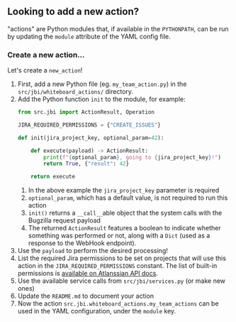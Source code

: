 ## Looking to add a new action?
"actions" are Python modules that, if available in the `PYTHONPATH`,
can be run by updating the `module` attribute of the YAML config file.

### Create a new action...
Let's create a `new_action`!
1. First, add a new Python file (eg. `my_team_action.py`) in the `src/jbi/whiteboard_actions/` directory.
1. Add the Python function `init` to the module, for example:
    ```python
    from src.jbi import ActionResult, Operation

    JIRA_REQUIRED_PERMISSIONS = {"CREATE_ISSUES"}

    def init(jira_project_key, optional_param=42):

        def execute(payload) -> ActionResult:
            print(f"{optional_param}, going to {jira_project_key}!")
            return True, {"result": 42}

        return execute
    ```
    1. In the above example the `jira_project_key` parameter is required
    1. `optional_param`, which has a default value, is not required to run this action
    1. `init()` returns a `__call__`able object that the system calls with the Bugzilla request payload
    1.  The returned `ActionResult` features a boolean to indicate whether something was performed or not, along with a `Dict` (used as a response to the WebHook endpoint).
1. Use the `payload` to perform the desired processing!
1. List the required Jira permissions to be set on projects that will use this action in the `JIRA_REQUIRED_PERMISSIONS` constant. The list of built-in permissions is [available on Atlanssian API docs](https://developer.atlassian.com/cloud/jira/platform/rest/v3/api-group-permission-schemes/#built-in-permissions).
1. Use the available service calls from `src/jbi/services.py` (or make new ones)
1. Update the `README.md` to document your action
1. Now the action `src.jbi.whiteboard_actions.my_team_actions` can be used in the YAML configuration, under the `module` key.
